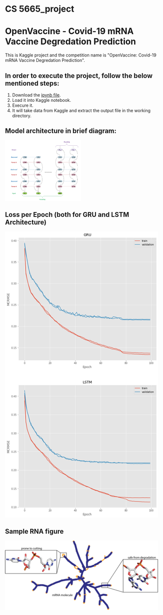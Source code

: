 # CS 5665_project
# OpenVaccine - Covid-19 mRNA Vaccine Degredation Prediction
This is Kaggle project and the competition name is "OpenVaccine: Covid-19 mRNA Vaccine Degredation Prediction".

## In order to execute the project, follow the below mentioned steps:
1. Download the [ipynb file](https://github.com/manazirahsan1/cs5665_project/blob/main/openvaccine-both-gru-lstm-averaging.ipynb).
2. Load it into Kaggle notebook.
3. Execure it.
4. It will take data from Kaggle and extract the output file in the working directory.


## Model architecture in brief diagram:
<img src="https://github.com/manazirahsan1/cs5665_project/blob/main/images/model%20architecture.png" width="250" height="200">

## Loss per Epoch (both for GRU and LSTM Architecture)
![Loss per epoch curve](https://github.com/manazirahsan1/cs5665_project/blob/main/images/loss%20per%20epoch%202.png?=250x150)

## Sample RNA figure
![RNA](https://github.com/manazirahsan1/cs5665_project/blob/main/images/mRNA.png?raw=true)
